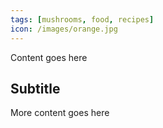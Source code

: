 ```yaml
---
tags: [mushrooms, food, recipes]
icon: /images/orange.jpg
---
```


Content goes here
## Subtitle
More content goes here
